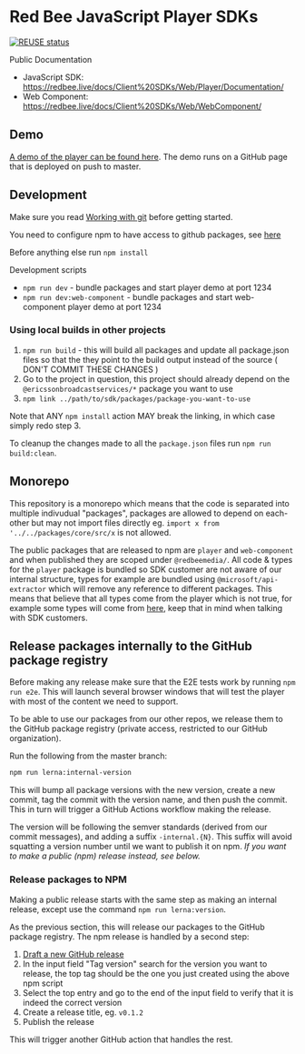 <!--
SPDX-FileCopyrightText: 2024 Red Bee Media Ltd <https://www.redbeemedia.com/>

SPDX-License-Identifier: CC-BY-SA-4.0
-->

# Red Bee JavaScript Player SDKs

[![REUSE status](https://api.reuse.software/badge/github.com/EricssonBroadcastServices/javascript-player)](https://api.reuse.software/info/github.com/EricssonBroadcastServices/javascript-player)

Public Documentation

- JavaScript SDK: https://redbee.live/docs/Client%20SDKs/Web/Player/Documentation/
- Web Component: https://redbee.live/docs/Client%20SDKs/Web/WebComponent/

## Demo

[A demo of the player can be found here](https://ericssonbroadcastservices.github.io/javascript-player/).
The demo runs on a GitHub page that is deployed on push to master.

## Development

Make sure you read [Working with git](https://github.com/EricssonBroadcastServices/team-players/blob/master/git.md) before getting started.

You need to configure npm to have access to github packages, see [here](https://docs.github.com/en/packages/guides/configuring-npm-for-use-with-github-packages#authenticating-with-a-personal-access-token)

Before anything else run `npm install`

Development scripts

* `npm run dev` - bundle packages and start player demo at port 1234
* `npm run dev:web-component` - bundle packages and start web-component player demo at port 1234

### Using local builds in other projects

1. `npm run build` - this will build all packages and update all package.json files so that the they point to the build output instead of the source ( DON'T COMMIT THESE CHANGES ) 
2. Go to the project in question, this project should already depend on the `@ericssonbroadcastservices/*` package you want to use
3. `npm link ../path/to/sdk/packages/package-you-want-to-use`

Note that ANY `npm install` action MAY break the linking, in which case simply redo step 3. 

To cleanup the changes made to all the `package.json` files run `npm run build:clean`. 

## Monorepo

This repository is a monorepo which means that the code is separated into multiple indivudual "packages", packages are allowed to depend on each-other but may not import
files directly eg. `import x from '../../packages/core/src/x` is not allowed.

The public packages that are released to npm are `player` and `web-component` and when published they are scoped under `@redbeemedia/`.
All code & types for the `player` package is bundled so SDK customer are not aware of our internal structure, types for example are bundled using `@microsoft/api-extractor` which will remove any reference to different packages. This means that believe that all types come from the player which is not true, for example some types will come from [here](https://github.com/EricssonBroadcastServices/javascript-sdk/tree/master/packages/exposure), keep that in mind when talking with SDK customers.

## Release packages internally to the GitHub package registry

Before making any release make sure that the E2E tests work by running `npm run e2e`. This will launch several browser windows that will test the player with most of the content we need to support.

To be able to use our packages from our other repos, we release them to the GitHub package registry (private access, restricted to our GitHub organization).

Run the following from the master branch:

```sh
npm run lerna:internal-version
```

This will bump all package versions with the new version, create a new commit, tag the commit with the version name, and then push the commit. This in turn will trigger a GitHub Actions workflow making the release.

The version will be following the semver standards (derived from our commit messages), and adding a suffix `-internal.{N}`. This suffix will avoid squatting a version number until we want to publish it on npm. *If you want to make a public (npm) release instead, see below.*

### Release packages to NPM

Making a public release starts with the same step as making an internal release, except use the command `npm run lerna:version`.

As the previous section, this will release our packages to the GitHub package registry. The npm release is handled by a second step:

1. [Draft a new GitHub release](https://github.com/EricssonBroadcastServices/javascript-player/releases/new)
2. In the input field "Tag version" search for the version you want to release, the top tag should be the one you just created using the above npm script
3. Select the top entry and go to the end of the input field to verify that it is indeed the correct version
4. Create a release title, eg. `v0.1.2`
5. Publish the release

This will trigger another GitHub action that handles the rest.
